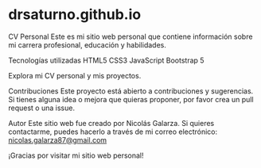 # drsaturno.github.io
CV Personal
Este es mi sitio web personal que contiene información sobre mi carrera profesional, educación y habilidades.

Tecnologías utilizadas
HTML5
CSS3
JavaScript
Bootstrap 5

Explora mi CV personal y mis proyectos.

Contribuciones
Este proyecto está abierto a contribuciones y sugerencias. Si tienes alguna idea o mejora que quieras proponer, por favor crea un pull request o una issue.

Autor
Este sitio web fue creado por Nicolás Galarza. Si quieres contactarme, puedes hacerlo a través de mi correo electrónico: nicolas.galarza87@gmail.com

¡Gracias por visitar mi sitio web personal!
